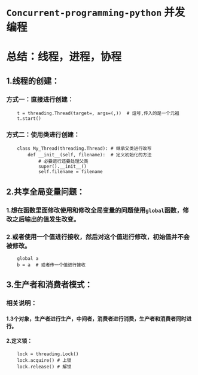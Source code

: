 # `Concurrent-programming-python` 并发编程
# 总结：线程，进程，协程
## 1.线程的创建：
### 方式一：直接进行创建：
        t = threading.Thread(target=, args=(,))  # 逗号,传入的是一个元祖
        t.start()
### 方式二：使用类进行创建：
        class My_Thread(threading.Thread): # 继承父类进行改写
            def __init__(self, filename):  # 定义初始化的方法
                # 必要进行还要处理父类
                super().__init__()
                self.filename = filename
## 2.共享全局变量问题：
### 1.想在函数里面修改使用和修改全局变量的问题使用`global`函数，修改之后输出的值发生改变。
### 2.或者使用一个值进行接收，然后对这个值进行修改，初始值并不会被修改。
        global a
        b = a  # 或者传一个值进行接收
## 3.生产者和消费者模式：
### 相关说明：
#### 1.3个对象，生产者进行生产，中间者，消费者进行消费，生产者和消费者同时进行。
#### 2.定义锁：
        lock = threading.Lock()
        lock.acquire() # 上锁
        lock.release() # 解锁











